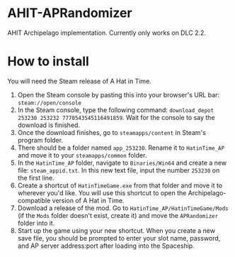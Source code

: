 # AHIT-APRandomizer
AHIT Archipelago implementation. Currently only works on DLC 2.2.

# How to install
You will need the Steam release of A Hat in Time.
  
1. Open the Steam console by pasting this into your browser's URL bar: `steam://open/console`
2. In the Steam console, type the following command: `download_depot 253230 253232 7770543545116491859`. Wait for the console to say the download is finished.
3. Once the download finishes, go to `steamapps/content` in Steam's program folder.
4. There should be a folder named `app_253230`. Rename it to `HatinTime_AP` and move it to your `steamapps/common` folder.
5. In the `HatinTime_AP` folder, navigate to `Binaries/Win64` and create a new file: `steam_appid.txt`. In this new text file, input the number `253230` on the first line.
6. Create a shortcut of `HatinTimeGame.exe` from that folder and move it to wherever you'd like. You will use this shortcut to open the Archipelago-compatible version of A Hat in Time.
7. Download a release of the mod. Go to `HatinTime_AP/HatinTimeGame/Mods` (if the `Mods` folder doesn't exist, create it) and move the `APRandomizer` folder into it.
8. Start up the game using your new shortcut. When you create a new save file, you should be prompted to enter your slot name, password, and AP server address:port after loading into the Spaceship.
